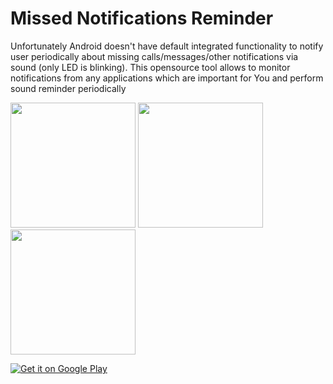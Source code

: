 # Missed Notifications Reminder

Unfortunately Android doesn't have default integrated functionality to notify user periodically about missing calls/messages/other notifications via sound (only LED is blinking). This opensource tool allows to monitor notifications from any applications which are important for You and perform sound reminder periodically 


<img src="https://cloud.githubusercontent.com/assets/2315223/11088411/bd3f614a-886a-11e5-80c2-b7028cc04b0b.png" width="200">
<img src="https://cloud.githubusercontent.com/assets/2315223/11088414/c7975346-886a-11e5-8b13-696c77ef3a97.png" width="200">
<img src="https://cloud.githubusercontent.com/assets/2315223/11088471/2c8dd1f8-886b-11e5-994a-8e49937a4333.png" width="200">

[![Get it on Google Play](http://www.android.com/images/brand/get_it_on_play_logo_small.png)](http://play.google.com/store/apps/details?id=com.app.missednotificationsreminder)
